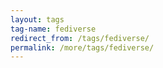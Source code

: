 ```yaml
---
layout: tags
tag-name: fediverse
redirect_from: /tags/fediverse/
permalink: /more/tags/fediverse/
---
```

